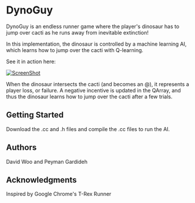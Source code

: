 # DynoGuy
DynoGuy is an endless runner game where the player's dinosaur has to jump over cacti as he runs away from inevitable extinction!

In this implementation, the dinosaur is controlled by a machine learning AI, which learns how to jump over the cacti with Q-learning.

See it in action here: 

[![ScreenShot](https://drive.google.com/thumbnail?id=0B9y-KG5ruJficFF2WWF0eTNaVk0&authuser=0&v=1463422490251&sz=w320-h200-p-k-nu)](https://drive.google.com/open?id=0B9y-KG5ruJficFF2WWF0eTNaVk0)

When the dinosaur intersects the cacti (and becomes an @), it represents a player loss, or failure. 
A negative incentive is updated in the QArray, and thus the dinosaur learns how to jump over the cacti after a few trials. 

## Getting Started
Download the .cc and .h files and compile the .cc files to run the AI. 

## Authors
David Woo and Peyman Gardideh

## Acknowledgments
Inspired by Google Chrome's T-Rex Runner

